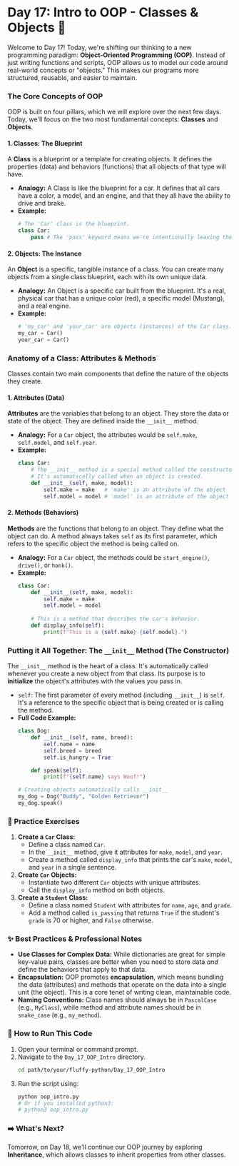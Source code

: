 # Day 17: Intro to OOP - Classes & Objects 🧠

Welcome to Day 17\! Today, we're shifting our thinking to a new programming paradigm: **Object-Oriented Programming (OOP)**. Instead of just writing functions and scripts, OOP allows us to model our code around real-world concepts or "objects." This makes our programs more structured, reusable, and easier to maintain.


### The Core Concepts of OOP

OOP is built on four pillars, which we will explore over the next few days. Today, we'll focus on the two most fundamental concepts: **Classes** and **Objects**.

#### 1\. Classes: The Blueprint

A **Class** is a blueprint or a template for creating objects. It defines the properties (data) and behaviors (functions) that all objects of that type will have.

  * **Analogy:** A Class is like the blueprint for a car. It defines that all cars have a color, a model, and an engine, and that they all have the ability to drive and brake.
  * **Example:**
    ```python
    # The 'Car' class is the blueprint.
    class Car:
        pass # The 'pass' keyword means we're intentionally leaving the class empty for now.
    ```

#### 2\. Objects: The Instance

An **Object** is a specific, tangible instance of a class. You can create many objects from a single class blueprint, each with its own unique data.

  * **Analogy:** An Object is a specific car built from the blueprint. It's a real, physical car that has a unique color (red), a specific model (Mustang), and a real engine.
  * **Example:**
    ```python
    # 'my_car' and 'your_car' are objects (instances) of the Car class.
    my_car = Car()
    your_car = Car()
    ```


### Anatomy of a Class: Attributes & Methods

Classes contain two main components that define the nature of the objects they create.

#### 1\. Attributes (Data)

**Attributes** are the variables that belong to an object. They store the data or state of the object. They are defined inside the `__init__` method.

  * **Analogy:** For a `Car` object, the attributes would be `self.make`, `self.model`, and `self.year`.
  * **Example:**
    ```python
    class Car:
        # The __init__ method is a special method called the constructor.
        # It's automatically called when an object is created.
        def __init__(self, make, model):
            self.make = make   # 'make' is an attribute of the object
            self.model = model # 'model' is an attribute of the object
    ```

#### 2\. Methods (Behaviors)

**Methods** are the functions that belong to an object. They define what the object can do. A method always takes `self` as its first parameter, which refers to the specific object the method is being called on.

  * **Analogy:** For a `Car` object, the methods could be `start_engine()`, `drive()`, or `honk()`.
  * **Example:**
    ```python
    class Car:
        def __init__(self, make, model):
            self.make = make
            self.model = model
            
        # This is a method that describes the car's behavior.
        def display_info(self):
            print(f"This is a {self.make} {self.model}.")
    ```

### Putting it All Together: The `__init__` Method (The Constructor)

The `__init__` method is the heart of a class. It's automatically called whenever you create a new object from that class. Its purpose is to **initialize** the object's attributes with the values you pass in.

  * `self`: The first parameter of every method (including `__init__`) is `self`. It's a reference to the specific object that is being created or is calling the method.
  * **Full Code Example:**
    ```python
    class Dog:
        def __init__(self, name, breed):
            self.name = name
            self.breed = breed
            self.is_hungry = True

        def speak(self):
            print(f"{self.name} says Woof!")

    # Creating objects automatically calls __init__
    my_dog = Dog("Buddy", "Golden Retriever")
    my_dog.speak()
    ```

### 📝 Practice Exercises

1.  **Create a `Car` Class:**
      * Define a class named `Car`.
      * In the `__init__` method, give it attributes for `make`, `model`, and `year`.
      * Create a method called `display_info` that prints the car's `make`, `model`, and `year` in a single sentence.
2.  **Create `Car` Objects:**
      * Instantiate two different `Car` objects with unique attributes.
      * Call the `display_info` method on both objects.
3.  **Create a `Student` Class:**
      * Define a class named `Student` with attributes for `name`, `age`, and `grade`.
      * Add a method called `is_passing` that returns `True` if the student's `grade` is 70 or higher, and `False` otherwise.

### ✨ Best Practices & Professional Notes

  * **Use Classes for Complex Data:** While dictionaries are great for simple key-value pairs, classes are better when you need to store data *and* define the behaviors that apply to that data.
  * **Encapsulation:** OOP promotes **encapsulation**, which means bundling the data (attributes) and methods that operate on the data into a single unit (the object). This is a core tenet of writing clean, maintainable code.
  * **Naming Conventions:** Class names should always be in `PascalCase` (e.g., `MyClass`), while method and attribute names should be in `snake_case` (e.g., `my_method`).

### 🏃 How to Run This Code

1.  Open your terminal or command prompt.
2.  Navigate to the `Day_17_OOP_Intro` directory.
    ```bash
    cd path/to/your/fluffy-python/Day_17_OOP_Intro
    ```
3.  Run the script using:
    ```bash
    python oop_intro.py
    # Or if you installed python3:
    # python3 oop_intro.py
    ```

### ➡️ What's Next?

Tomorrow, on Day 18, we'll continue our OOP journey by exploring **Inheritance**, which allows classes to inherit properties from other classes.

